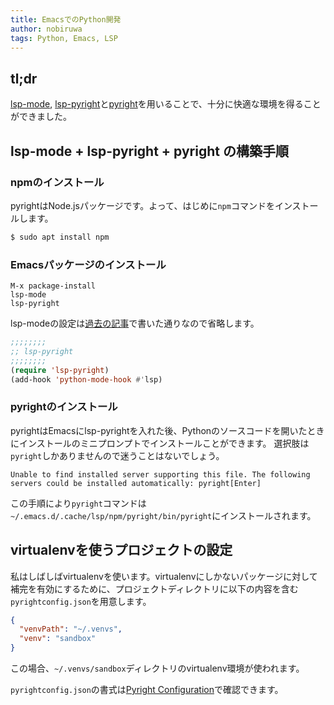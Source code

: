 ```yaml
---
title: EmacsでのPython開発
author: nobiruwa
tags: Python, Emacs, LSP
---
```


## tl;dr

[lsp-mode](https://github.com/emacs-lsp/lsp-mode), [lsp-pyright](https://github.com/emacs-lsp/lsp-pyright)と[pyright](https://github.com/Microsoft/pyright)を用いることで、十分に快適な環境を得ることができました。

## lsp-mode + lsp-pyright + pyright の構築手順

### npmのインストール

pyrightはNode.jsパッケージです。よって、はじめに`npm`コマンドをインストールします。

```bash
$ sudo apt install npm
```

### Emacsパッケージのインストール

```emacs
M-x package-install
lsp-mode
lsp-pyright
```

lsp-modeの設定は[過去の記事](2019-04-07-emacs-as-cpp-ide.md)で書いた通りなので省略します。

```lisp
;;;;;;;;
;; lsp-pyright
;;;;;;;;
(require 'lsp-pyright)
(add-hook 'python-mode-hook #'lsp)
```

### pyrightのインストール

pyrightはEmacsにlsp-pyrightを入れた後、Pythonのソースコードを開いたときにインストールのミニプロンプトでインストールことができます。
選択肢は`pyright`しかありませんので迷うことはないでしょう。

```
Unable to find installed server supporting this file. The following servers could be installed automatically: pyright[Enter]
```

この手順により`pyright`コマンドは`~/.emacs.d/.cache/lsp/npm/pyright/bin/pyright`にインストールされます。

## virtualenvを使うプロジェクトの設定

私はしばしばvirtualenvを使います。virtualenvにしかないパッケージに対して補完を有効にするために、プロジェクトディレクトリに以下の内容を含む`pyrightconfig.json`を用意します。

```json
{
  "venvPath": "~/.venvs",
  "venv": "sandbox"
}
```

この場合、`~/.venvs/sandbox`ディレクトリのvirtualenv環境が使われます。

`pyrightconfig.json`の書式は[Pyright Configuration](https://github.com/microsoft/pyright/blob/main/docs/configuration.md)で確認できます。
